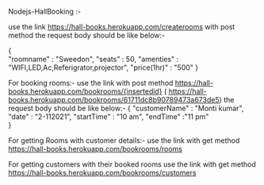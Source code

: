 Nodejs-HallBooking :-

use the link https://hall-books.herokuapp.com/createrooms with post method
the request body should be like below:-

{  
  "roomname" : "Sweedon",
	"seats" : 50,
	"amenties" : "WIFI,LED,Ac,Referigrator,projector",
	"price(1hr)" : "500"
}


For booking rooms:-
use the link with post method https://hall-books.herokuapp.com/bookrooms/{insertedid}
( https://hall-books.herokuapp.com/bookrooms/61711dc8b90789473a673de5)
the request body should be like below:-
{
   "customerName" : "Monti kumar",
   "date" : "2-112021",
   "startTime" : "10 am",
   "endTime" :"11 pm"   		
}

For getting Rooms with customer details:-
use the link with get method https://hall-books.herokuapp.com/bookrooms/rooms

For getting customers with their booked rooms
use the link with get method https://hall-books.herokuapp.com/bookrooms/customers
